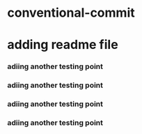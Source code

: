 # conventional-commit

# adding readme file

### adiing another testing point

### adiing another testing point

### adiing another testing point

### adiing another testing point
